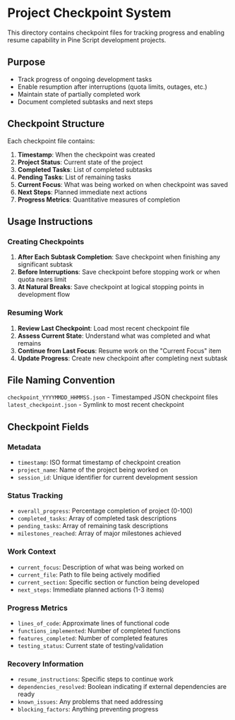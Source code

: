 # Project Checkpoint System

This directory contains checkpoint files for tracking progress and enabling resume capability in Pine Script development projects.

## Purpose
- Track progress of ongoing development tasks
- Enable resumption after interruptions (quota limits, outages, etc.)
- Maintain state of partially completed work
- Document completed subtasks and next steps

## Checkpoint Structure
Each checkpoint file contains:
1. **Timestamp**: When the checkpoint was created
2. **Project Status**: Current state of the project
3. **Completed Tasks**: List of completed subtasks
4. **Pending Tasks**: List of remaining tasks
5. **Current Focus**: What was being worked on when checkpoint was saved
6. **Next Steps**: Planned immediate next actions
7. **Progress Metrics**: Quantitative measures of completion

## Usage Instructions

### Creating Checkpoints
1. **After Each Subtask Completion**: Save checkpoint when finishing any significant subtask
2. **Before Interruptions**: Save checkpoint before stopping work or when quota nears limit
3. **At Natural Breaks**: Save checkpoint at logical stopping points in development flow

### Resuming Work
1. **Review Last Checkpoint**: Load most recent checkpoint file
2. **Assess Current State**: Understand what was completed and what remains
3. **Continue from Last Focus**: Resume work on the "Current Focus" item
4. **Update Progress**: Create new checkpoint after completing next subtask

## File Naming Convention
`checkpoint_YYYYMMDD_HHMMSS.json` - Timestamped JSON checkpoint files
`latest_checkpoint.json` - Symlink to most recent checkpoint

## Checkpoint Fields

### Metadata
- `timestamp`: ISO format timestamp of checkpoint creation
- `project_name`: Name of the project being worked on
- `session_id`: Unique identifier for current development session

### Status Tracking
- `overall_progress`: Percentage completion of project (0-100)
- `completed_tasks`: Array of completed task descriptions
- `pending_tasks`: Array of remaining task descriptions
- `milestones_reached`: Array of major milestones achieved

### Work Context
- `current_focus`: Description of what was being worked on
- `current_file`: Path to file being actively modified
- `current_section`: Specific section or function being developed
- `next_steps`: Immediate planned actions (1-3 items)

### Progress Metrics
- `lines_of_code`: Approximate lines of functional code
- `functions_implemented`: Number of completed functions
- `features_completed`: Number of completed features
- `testing_status`: Current state of testing/validation

### Recovery Information
- `resume_instructions`: Specific steps to continue work
- `dependencies_resolved`: Boolean indicating if external dependencies are ready
- `known_issues`: Any problems that need addressing
- `blocking_factors`: Anything preventing progress